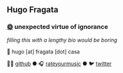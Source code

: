 ## Hugo Fragata

### [🌞](/coffee-blue) unexpected virtue of ignorance

_filling this with a lengthy bio would be boring_

📧 hugo [at] fragata [dot] casa 

👨‍💻 [github](https://github.com/hugofragata) ● 🎧 [rateyourmusic](https://rateyourmusic.com/~hmmmm) ● 🐦 [twitter](https://twitter.com/hugofragata)





